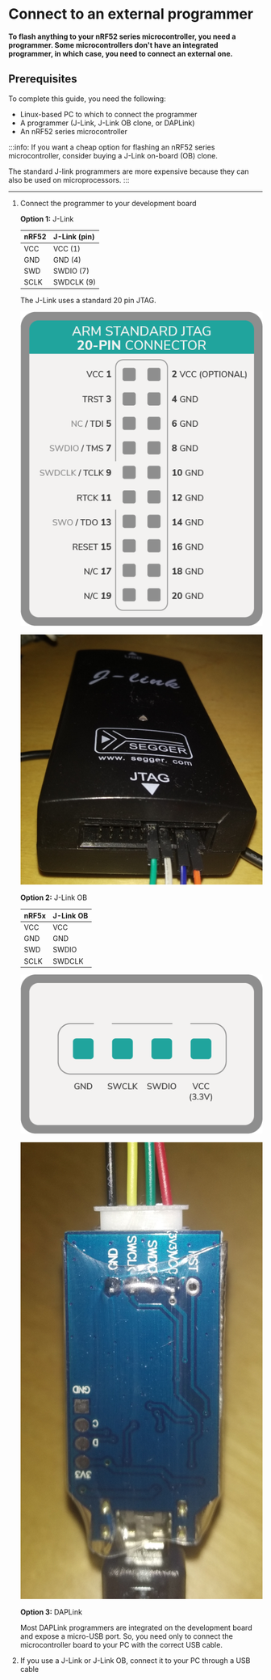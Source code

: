 # Connect to an external programmer

**To flash anything to your nRF52 series microcontroller, you need a programmer. Some microcontrollers don't have an integrated programmer, in which case, you need to connect an external one.**

## Prerequisites

To complete this guide, you need the following:

- Linux-based PC to which to connect the programmer
- A programmer (J-Link, J-Link OB clone, or DAPLink)
- An nRF52 series microcontroller

:::info:
If you want a cheap option for flashing an nRF52 series microcontroller, consider buying a J-Link on-board (OB) clone.

The standard J-link programmers are more expensive because they can also be used on microprocessors.
:::

---

1. Connect the programmer to your development board

    **Option 1:** J-Link
        
    |    **nRF52**    |    **J-Link (pin)**   |
    |-------------|-------------------|
    |    VCC      |    VCC (1)        |
    |    GND      |    GND (4)        |
    |    SWD      |    SWDIO (7)      |
    |    SCLK     |    SWDCLK (9)     |

    The J-Link uses a standard 20 pin JTAG.

    ![J-Link JTAG 20 pin](../images/jtag_20pin.png)

    ![J-Link JTAG](../images/j-link.png)
    
    **Option 2:** J-Link OB
    
    |    **nRF5x**    |    **J-Link OB**   |
    |-------------|----------------|
    |    VCC      |    VCC         |
    |    GND      |    GND         |
    |    SWD      |    SWDIO       |
    |    SCLK     |    SWDCLK      |

    ![J-Link OB pinout](../images/j-link-ob-pinout.png)

    ![J-Link OB](../images/j-link-ob.png)
        
    **Option 3:** DAPLink
    
    Most DAPLink programmers are integrated on the development board and expose a micro-USB port. So, you need only to connect the microcontroller board to your PC with the correct USB cable.
    
2. If you use a J-Link or J-Link OB, connect it to your PC through a USB cable
